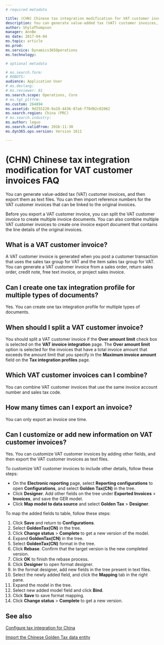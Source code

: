 ```yaml
---
# required metadata

title: (CHN) Chinese tax integration modification for VAT customer invoices FAQ
description: You can generate value-added tax (VAT) customer invoices, and then export them as text files. You can then import reference numbers for the VAT customer invoices that can be linked to the original invoices.
author: ShylaThompson
manager: AnnBe
ms date: 2017-04-04
ms.topic: article
ms.prod: 
ms.service: Dynamics365Operations
ms.technology: 

# optional metadata

# ms.search.form: 
# ROBOTS: 
audience: Application User
# ms.devlang: 
# ms.reviewer: 81
ms.search.scope: Operations, Core
# ms.tgt_pltfrm: 
ms.custom: 264894
ms.assetid: 9d255220-9a19-4436-87a6-f78d92c02062
ms.search.region: China (PRC)
# ms.search.industry: 
ms.author: leguo
ms.search.validFrom: 2016-11-30
ms.dyn365.ops.version: Version 1611

---
```


# (CHN) Chinese tax integration modification for VAT customer invoices FAQ

You can generate value-added tax (VAT) customer invoices, and then export them as text files. You can then import reference numbers for the VAT customer invoices that can be linked to the original invoices.

Before you export a VAT customer invoice, you can split the VAT customer invoice to create multiple invoice documents. You can also combine multiple VAT customer invoices to create one invoice export document that contains the line details of the original invoices.

## What is a VAT customer invoice?
A VAT customer invoice is generated when you post a customer transaction that uses the sales tax group for VAT and the item sales tax group for VAT. You can generate a VAT customer invoice from a sales order, return sales order, credit note, free text invoice, or project sales invoice.

## Can I create one tax integration profile for multiple types of documents?

Yes. You can create one tax integration profile for multiple types of documents.

## When should I split a VAT customer invoice?
You should split a VAT customer invoice if the **Over amount limit** check box is selected on the **VAT invoice integration** page. The **Over amount limit** option is selected for the invoices that have a total invoice amount that exceeds the amount limit that you specify in the **Maximum invoice amount** field on the **Tax integration profiles** page.

## Which VAT customer invoices can I combine?
You can combine VAT customer invoices that use the same invoice account number and sales tax code.

## How many times can I export an invoice?
You can only export an invoice one time.

## Can I customize or add new information on VAT customer invoices?
Yes. You can customize VAT customer invoices by adding other fields, and then export the VAT customer invoices as text files.

To customize VAT customer invoices to include other details, follow these steps:

-   On the **Electronic reporting** page, select **Reporting configurations** to open **Configurations**, and select **Golden Tax(CN)** in the tree.
-   Click **Designer**. Add other fields on the tree under **Exported Invoices** &gt; **Invoices**, and save the GER model.
-   Click **Map model to data source** and select **Golden Tax** &gt; **Designer**.

To map the added fields to table, follow these steps:
1.  Click **Save** and return to **Configurations**.
2.  Select **GoldenTax(CN)** in the tree.
3.  Click **Change status** &gt; **Complete** to get a new version of the model.
4.  Expand **GoldenTax(CN)** in the tree.
5.  Select **GoldenTax(CN)** format in the tree.
6.  Click **Rebase**. Confirm that the target version is the new completed version.
7.  Click **OK** to finish the rebase process.
8.  Click **Designer** to open format designer.
9.  In the format designer, add new fields in the tree present in text files.
10. Select the newly added field, and click the **Mapping** tab in the right pane.
11. Expand the model in the tree.
12. Select new added model field and click **Bind**.
13. Click **Save** to save format mapping.
14. Click **Change status** &gt; **Complete** to get a new version.



See also
--------

[Configure tax integration for China](apac-chn-tax-integration.md)

[Import the Chinese Golden Tax data entity](apac-chn-import-golden-tax-data-entity.md)

